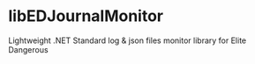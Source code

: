 # libEDJournalMonitor
Lightweight .NET Standard log &amp; json files monitor library for Elite Dangerous
